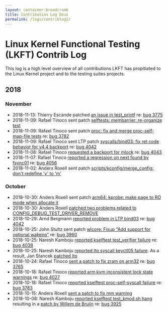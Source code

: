 ```yaml
---
layout: container-breadcrumb
title: Contribution Log Deux
permalink: /logs/contriblog2/
---
```


# Linux Kernel Functional Testing (LKFT) Contrib Log

This log is a high level overview of all contributions LKFT has propitiated to the
Linux Kernel project and to the testing suites projects.

## 2018
<!---

    Concept:
        This is designed to be a human curated and human readable log of the
        contributions that the KV team and the LKFT project make upstream.

        Human judgement is expected in terms of which events are listed and
        which may be excluded. Some events occur too regularly, or are too
        minor to list here.

    General Format:
        - <date>: <person> <verb> to <destination> re: <bug>

    Where:
        date: date the action occurred
        person: email address of person taking an action
        verb: description of action taken. May be "reported", "sent patch",
              followed by a *very brief* description of the context. This
              should link to a mailing list post. If it's a mailing list
              that lore supports, please use a lore link.
        re: Link to bug reference, if available
-->

### November

- 2018-11-13: Thierry Escande patched [an issue in
  test_printf](https://lore.kernel.org/lkml/20180613171840.29827-1-thierry.escande@linaro.org/)
  re: [bug 3775](https://bugs.linaro.org/show_bug.cgi?id=3775)
- 2018-11-09: Rafael Tinoco sent patch [selftests: membarrier: re-organize
  test](https://lore.kernel.org/lkml/20181109154911.24464-1-rafael.tinoco@linaro.org/)
- 2018-11-09: Rafael Tinoco sent patch [proc: fix and merge proc-self-map-file
  tests](https://lore.kernel.org/lkml/20181109113036.21512-1-rafael.tinoco@linaro.org/)
  re: [bug 3782](https://bugs.linaro.org/show_bug.cgi?id=3782)
- 2018-11-09: Rafael Tinoco sent LTP patch [syscalls/bind03: fix ret code
  behavior for v4.4
  backport](http://lists.linux.it/pipermail/ltp/2018-November/009894.html) re:
  [bug 4042](https://bugs.linaro.org/show_bug.cgi?id=4042)
- 2018-11-08: Rafael Tinoco [requested a backport for
  mlock](https://lists.linaro.org/pipermail/linux-stable-mirror/2018-November/069243.html)
  re: [bug 4043](https://bugs.linaro.org/show_bug.cgi?id=4043)
- 2018-11-07: Rafael Tinoco [reported a regression on next found by
  fsync01](https://www.spinics.net/lists/linux-next/msg45114.html) re: [bug
  4056](https://bugs.linaro.org/show_bug.cgi?id=4056)
- 2018-11-02: Anderx Roxell sent patch [scripts/kconfig/merge_config: don't
  redefine 'y' to
  'm'](https://lore.kernel.org/lkml/20181102114119.23859-1-anders.roxell@linaro.org/)

### October

- 2018-10-30: Anders Roxell sent patch [arm64: kprobe: make page to RO mode
  when allocate
  it](https://lore.kernel.org/lkml/20181030113850.31150-1-anders.roxell@linaro.org/)
- 2018-10-30: Anders Roxell [patched two problems related to
  CONFIG_DEBUG_TEST_DRIVER_REMOVE](https://lore.kernel.org/lkml/20181030113545.30999-1-anders.roxell@linaro.org/)
- 2018-10-29: Arnd Bergmann [reported problem in LTP
  bind03](https://lore.kernel.org/lkml/20180831111436.GA23780@dell5510/T/#m170eaa199fc14995b2bae1aae150f5c758ebbb18)
  re: [bug 4042](https://bugs.linaro.org/show_bug.cgi?id=4042)
- 2018-10-25: John Stultz sent patch [wlcore: Fixup "Add support for optional
  wakeirq"](https://lore.kernel.org/lkml/1540490241-32021-1-git-send-email-john.stultz@linaro.org/)
  re: [bug 3960](https://bugs.linaro.org/show_bug.cgi?id=3960)
- 2018-10-25: Naresh Kamboju [reported kselftest test_verifier
  failure](https://lists.linaro.org/pipermail/linux-kselftest-mirror/2018-October/002541.html)
  re: [bug 4038](https://bugs.linaro.org/show_bug.cgi?id=4038)
- 2018-10-25: Naresh Kamboju [reported ltp syscall keyctl05
  failure](http://lists.linux.it/pipermail/ltp/2018-October/009571.html). As a
  result, Jan Stancek [patched
  ltp](http://lists.linux.it/pipermail/ltp/2018-October/009752.html)
- 2018-10-24: Rafael Tinoco [sent a patch to fix zram on
  arm32](https://lore.kernel.org/lkml/20181025012745.20884-1-rafael.tinoco@linaro.org/)
  re: [bug 3765](https://bugs.linaro.org/show_bug.cgi?id=3765)
- 2018-10-18: Rafael Tinoco [reported arm kvm inconsistent lock state
  warnings](https://www.spinics.net/lists/netdev/msg529635.html) re: [bug
  4027](https://bugs.linaro.org/show_bug.cgi?id=4027)
- 2018-10-18: Rafael Tinoco [reported kselftest proc-self-syscall
  failure](http://lists.infradead.org/pipermail/linux-arm-kernel/2018-October/607895.html)
  re: [bug 3783](https://bugs.linaro.org/show_bug.cgi?id=3783)
- 2018-10-15: Anders Roxell [sent a patch to fix mm
  warning](https://lore.kernel.org/lkml/20181015111600.5479-1-anders.roxell@linaro.org/)
- 2018-10-08: Naresh Kamboju [reported kselftest test_kmod.sh
  hang](https://lists.linaro.org/pipermail/linux-kselftest-mirror/2018-October/002378.html)
  resulting in a [patch by Willem de
  Bruijn](http://patchwork.ozlabs.org/patch/942590/) re: [bug
  3925](https://bugs.linaro.org/show_bug.cgi?id=3925)
